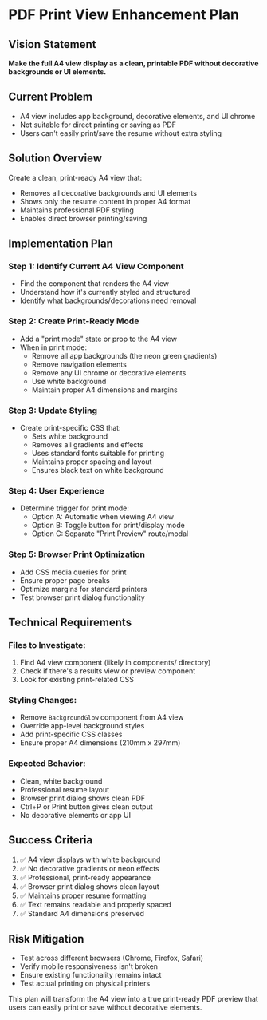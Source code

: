 # PDF Print View Enhancement Plan

## Vision Statement
**Make the full A4 view display as a clean, printable PDF without decorative backgrounds or UI elements.**

## Current Problem
- A4 view includes app background, decorative elements, and UI chrome
- Not suitable for direct printing or saving as PDF
- Users can't easily print/save the resume without extra styling

## Solution Overview
Create a clean, print-ready A4 view that:
- Removes all decorative backgrounds and UI elements
- Shows only the resume content in proper A4 format
- Maintains professional PDF styling
- Enables direct browser printing/saving

## Implementation Plan

### Step 1: Identify Current A4 View Component
- Find the component that renders the A4 view
- Understand how it's currently styled and structured
- Identify what backgrounds/decorations need removal

### Step 2: Create Print-Ready Mode
- Add a "print mode" state or prop to the A4 view
- When in print mode:
  - Remove all app backgrounds (the neon green gradients)
  - Remove navigation elements
  - Remove any UI chrome or decorative elements
  - Use white background
  - Maintain proper A4 dimensions and margins

### Step 3: Update Styling
- Create print-specific CSS that:
  - Sets white background
  - Removes all gradients and effects
  - Uses standard fonts suitable for printing
  - Maintains proper spacing and layout
  - Ensures black text on white background

### Step 4: User Experience
- Determine trigger for print mode:
  - Option A: Automatic when viewing A4 view
  - Option B: Toggle button for print/display mode
  - Option C: Separate "Print Preview" route/modal

### Step 5: Browser Print Optimization
- Add CSS media queries for print
- Ensure proper page breaks
- Optimize margins for standard printers
- Test browser print dialog functionality

## Technical Requirements

### Files to Investigate:
1. Find A4 view component (likely in components/ directory)
2. Check if there's a results view or preview component
3. Look for existing print-related CSS

### Styling Changes:
- Remove `BackgroundGlow` component from A4 view
- Override app-level background styles
- Add print-specific CSS classes
- Ensure proper A4 dimensions (210mm x 297mm)

### Expected Behavior:
- Clean, white background
- Professional resume layout
- Browser print dialog shows clean PDF
- Ctrl+P or Print button gives clean output
- No decorative elements or app UI

## Success Criteria

1. ✅ A4 view displays with white background
2. ✅ No decorative gradients or neon effects
3. ✅ Professional, print-ready appearance
4. ✅ Browser print dialog shows clean layout
5. ✅ Maintains proper resume formatting
6. ✅ Text remains readable and properly spaced
7. ✅ Standard A4 dimensions preserved

## Risk Mitigation
- Test across different browsers (Chrome, Firefox, Safari)
- Verify mobile responsiveness isn't broken
- Ensure existing functionality remains intact
- Test actual printing on physical printers

This plan will transform the A4 view into a true print-ready PDF preview that users can easily print or save without decorative elements.